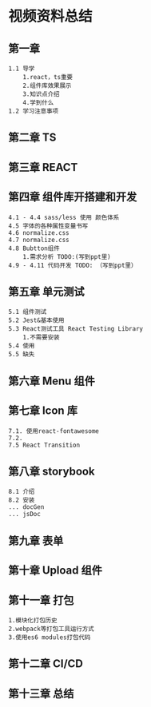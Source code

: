 # 视频资料总结

## 第一章

    1.1 导学
        1.react，ts重要
        2.组件库效果展示
        3.知识点介绍
        4.学到什么
    1.2 学习注意事项

## 第二章 TS

## 第三章 REACT

## 第四章 组件库开搭建和开发

    4.1 - 4.4 sass/less 使用 颜色体系
    4.5 字体的各种属性变量书写
    4.6 normalize.css
    4.7 normalize.css
    4.8 Bubtton组件
        1.需求分析 TODO:(写到ppt里)
    4.9 - 4.11 代码开发 TODO: （写到ppt里）

## 第五章 单元测试

    5.1 组件测试
    5.2 Jest&基本使用
    5.3 React测试工具 React Testing Library
        1.不需要安装
    5.4 使用
    5.5 缺失

## 第六章 Menu 组件

## 第七章 Icon 库

    7.1. 使用react-fontawesome
    7.2.
    7.5 React Transition

## 第八章 storybook

    8.1 介绍
    8.2 安装
    ... docGen
    ... jsDoc

## 第九章 表单

## 第十章 Upload 组件

## 第十一章 打包

    1.模块化打包历史
    2.webpack等打包工具运行方式
    3.使用es6 modules打包代码

## 第十二章 CI/CD

## 第十三章 总结

